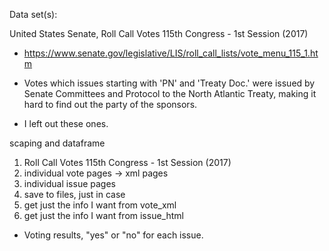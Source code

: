 Data set(s):

United States Senate, Roll Call Votes 115th Congress - 1st Session (2017)
- https://www.senate.gov/legislative/LIS/roll_call_lists/vote_menu_115_1.htm

- Votes which issues starting with 'PN' and 'Treaty Doc.' were issued by Senate Committees and Protocol to the North Atlantic Treaty, making it hard to find out the party of the sponsors.
- I left out these ones.

scaping and dataframe
1. Roll Call Votes 115th Congress - 1st Session (2017)
2. individual vote pages -> xml pages
3. individual issue pages
4. save to files, just in case
5. get just the info I want from vote_xml
6. get just the info I want from issue_html

- Voting results, "yes" or "no" for each issue.
